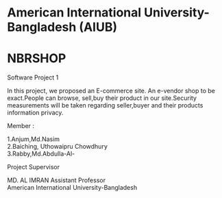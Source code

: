 # American International University-Bangladesh (AIUB)

# NBRSHOP</br>

Software Project 1</br>

In this project, we proposed an E-commerce site. An e-vendor shop to be exact.People can browse, sell,buy their product in our site.Security measurements will be taken regarding seller,buyer and their products information privacy.


Member :

1.Anjum,Md.Nasim </br>
2.Baiching, Uthowaipru Chowdhury</br>
3.Rabby,Md.Abdulla-Al-</br>


Project Supervisor
 
 MD. AL IMRAN
 Assistant Professor	
 American International University-Bangladesh
